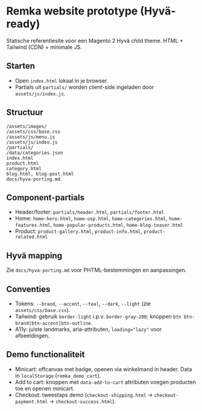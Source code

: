 # Remka website prototype (Hyvä-ready)

Statische referentiesite voor een Magento 2 Hyvä child theme. HTML + Tailwind (CDN) + minimale JS.

## Starten

- Open `index.html` lokaal in je browser.
- Partials uit `partials/` worden client-side ingeladen door `assets/js/index.js`.

## Structuur
```
/assets/images/
/assets/css/base.css
/assets/js/menu.js
/assets/js/index.js
/partials/
/data/categories.json
index.html
product.html
category.html
blog.html, blog-post.html
docs/hyva-porting.md
```

## Component-partials

- Header/footer: `partials/header.html`, `partials/footer.html`
- Home: `home-hero.html`, `home-usp.html`, `home-categories.html`, `home-features.html`, `home-popular-products.html`, `home-blog-teaser.html`
- Product: `product-gallery.html`, `product-info.html`, `product-related.html`

## Hyvä mapping

Zie `docs/hyva-porting.md` voor PHTML-bestemmingen en aanpassingen.

## Conventies

- Tokens: `--brand`, `--accent`, `--teal`, `--dark`, `--light` (zie `assets/css/base.css`).
- Tailwind: gebruik `border-light` i.p.v. `border-gray-200`; knoppen `btn btn-brand|btn-accent|btn-outline`.
- A11y: juiste landmarks, aria-attributen, `loading="lazy"` voor afbeeldingen.

## Demo functionaliteit

- Minicart: offcanvas met badge, openen via winkelmand in header. Data in `localStorage` (`remka_demo_cart`).
- Add to cart: knoppen met `data-add-to-cart` attributen voegen producten toe en openen minicart.
- Checkout: tweestaps demo (`checkout-shipping.html` → `checkout-payment.html` → `checkout-success.html`).